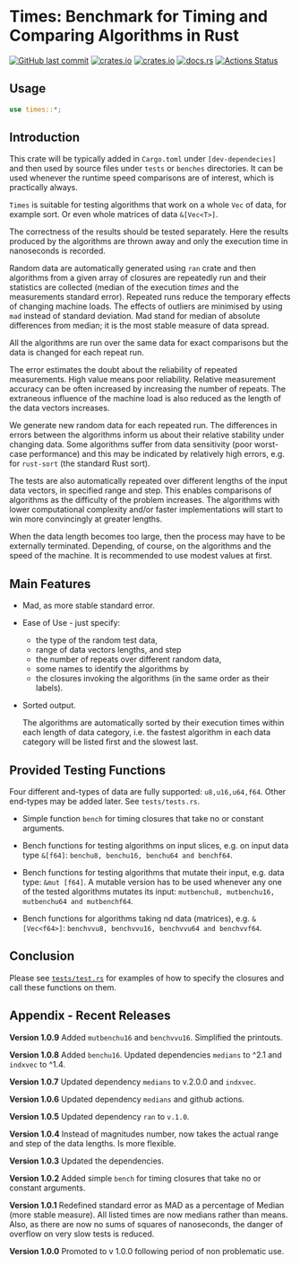 # Times: Benchmark for Timing and Comparing Algorithms in Rust

[<img alt="GitHub last commit" src="https://img.shields.io/github/last-commit/liborty/times/HEAD?logo=github">](https://github.com/liborty/times)
[<img alt="crates.io" src="https://img.shields.io/crates/v/times?logo=rust">](https://crates.io/crates/times)
[<img alt="crates.io" src="https://img.shields.io/crates/d/times?logo=rust">](https://crates.io/crates/times)
[<img alt="docs.rs" src="https://img.shields.io/docsrs/times?logo=rust">](https://docs.rs/times)
[![Actions Status](https://github.com/liborty/times/workflows/test/badge.svg)](https://github.com/liborty/times/actions)

## Usage

```rust
use times::*;
```

## Introduction

This crate will be typically added in `Cargo.toml` under `[dev-dependecies]`  and then used by source files under `tests` or `benches` directories. It can be used whenever the runtime speed comparisons are of interest, which is practically always.

`Times` is suitable for testing algorithms that work on a whole `Vec` of data, for example sort. Or even whole matrices of data `&[Vec<T>]`.

The correctness of the results
should be tested separately. Here the results produced by the algorithms are thrown away and only the execution time in nanoseconds is recorded.

Random data are automatically generated using `ran` crate and then algorithms from a given array of closures are repeatedly run and their statistics are collected (median of the execution *times* and the measurements standard error). Repeated runs reduce the temporary effects of changing machine loads. The effects of outliers are minimised by using `mad` instead of standard deviation. Mad stand for median of absolute differences from median; it is the most stable measure of data spread.

All the algorithms are run over the same data for exact comparisons but the data is changed for each repeat run.

The error estimates the doubt about the reliability of repeated measurements. High value means poor reliability. Relative measurement accuracy can be often increased by increasing the number of repeats. The extraneous influence of the machine load is also reduced as the length of the data vectors increases.

We generate new random data for each repeated run. The differences in errors between the algorithms inform us about their relative stability under changing data. Some algorithms suffer from data sensitivity (poor worst-case performance) and this may be indicated by relatively high errors, e.g. for `rust-sort` (the standard Rust sort).

The tests are also automatically repeated over different lengths of the input data vectors, in specified range and step. This enables comparisons of algorithms as the difficulty of the problem increases. The algorithms with lower computational complexity and/or faster implementations will start to win more convincingly at greater lengths.

When the data length becomes too large, then the process may have to be externally terminated. Depending, of course, on the algorithms and the speed of the machine. It is recommended to use modest values at first.

## Main Features

* Mad, as more stable standard error.

* Ease of Use - just specify:
  * the type of the random test data,
  * range of data vectors lengths, and step
  * the number of repeats over different random data,
  * some names to identify the algorithms by
  * the closures invoking the algorithms (in the same order as their labels).

* Sorted output.

    The algorithms are automatically sorted by their execution times within each length of data category, i.e. the fastest algorithm in each data category will be listed first and the slowest last.

## Provided Testing Functions

Four different and-types of data are fully supported: `u8,u16,u64,f64`. Other end-types may be added later. See `tests/tests.rs`.

* Simple function `bench` for timing closures that take no or constant arguments.

* Bench functions for testing algorithms on input slices, e.g. on input data type `&[f64]`:
`benchu8, benchu16, benchu64 and benchf64`.

* Bench functions for testing algorithms that mutate their input, e.g. data type: `&mut [f64]`.
A mutable version has to be used whenever any one of the tested algorithms mutates its input:
`mutbenchu8, mutbenchu16, mutbenchu64 and mutbenchf64`.

* Bench functions for algorithms taking nd data (matrices), e.g. `&[Vec<f64>]`: `benchvvu8, benchvvu16, benchvvu64 and benchvvf64`.

## Conclusion

Please see [`tests/test.rs`](https://github.com/liborty/times/blob/main/tests/tests.rs) for examples of how to specify the closures and call these functions on them.

## Appendix - Recent Releases

**Version 1.0.9** Added `mutbenchu16` and `benchvvu16`. Simplified the printouts.

**Version 1.0.8** Added `benchu16`. Updated dependencies `medians` to ^2.1 and `indxvec` to ^1.4.

**Version 1.0.7** Updated dependency `medians` to v.2.0.0 and `indxvec`.

**Version 1.0.6** Updated dependency `medians` and github actions.

**Version 1.0.5** Updated dependency `ran` to `v.1.0`.

**Version 1.0.4** Instead of magnitudes number, now takes the actual range and step of the data lengths. Is more flexible.

**Version 1.0.3** Updated the dependencies.

**Version 1.0.2** Added simple `bench` for timing closures that take no or constant arguments.

**Version 1.0.1** Redefined standard error as MAD as a percentage of Median (more stable measure). All listed times are now medians rather than means. Also, as there are now no sums of squares of nanoseconds, the danger of overflow on very slow tests is reduced.

**Version 1.0.0** Promoted to v 1.0.0 following period of non problematic use.

